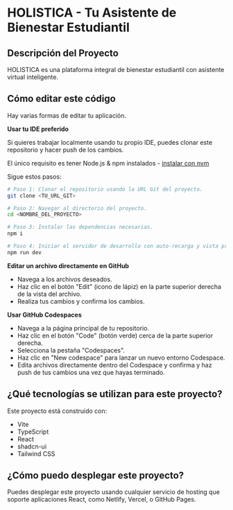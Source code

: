# HOLISTICA - Tu Asistente de Bienestar Estudiantil

## Descripción del Proyecto

HOLISTICA es una plataforma integral de bienestar estudiantil con asistente virtual inteligente.

## Cómo editar este código

Hay varias formas de editar tu aplicación.

**Usar tu IDE preferido**

Si quieres trabajar localmente usando tu propio IDE, puedes clonar este repositorio y hacer push de los cambios.

El único requisito es tener Node.js & npm instalados - [instalar con nvm](https://github.com/nvm-sh/nvm#installing-and-updating)

Sigue estos pasos:

```sh
# Paso 1: Clonar el repositorio usando la URL Git del proyecto.
git clone <TU_URL_GIT>

# Paso 2: Navegar al directorio del proyecto.
cd <NOMBRE_DEL_PROYECTO>

# Paso 3: Instalar las dependencias necesarias.
npm i

# Paso 4: Iniciar el servidor de desarrollo con auto-recarga y vista previa instantánea.
npm run dev
```

**Editar un archivo directamente en GitHub**

- Navega a los archivos deseados.
- Haz clic en el botón "Edit" (icono de lápiz) en la parte superior derecha de la vista del archivo.
- Realiza tus cambios y confirma los cambios.

**Usar GitHub Codespaces**

- Navega a la página principal de tu repositorio.
- Haz clic en el botón "Code" (botón verde) cerca de la parte superior derecha.
- Selecciona la pestaña "Codespaces".
- Haz clic en "New codespace" para lanzar un nuevo entorno Codespace.
- Edita archivos directamente dentro del Codespace y confirma y haz push de tus cambios una vez que hayas terminado.

## ¿Qué tecnologías se utilizan para este proyecto?

Este proyecto está construido con:

- Vite
- TypeScript
- React
- shadcn-ui
- Tailwind CSS

## ¿Cómo puedo desplegar este proyecto?

Puedes desplegar este proyecto usando cualquier servicio de hosting que soporte aplicaciones React, como Netlify, Vercel, o GitHub Pages.
